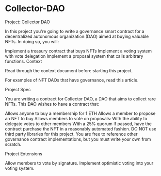 # Collector-DAO
Project: Collector DAO

In this project you're going to write a governance smart contract for a decentralized autonomous organization (DAO) aimed at buying valuable NFTs. In doing so, you will:

Implement a treasury contract that buys NFTs
Implement a voting system with vote delegation
Implement a proposal system that calls arbitrary functions.
Context

Read through the context document before starting this project.

For examples of NFT DAOs that have governance, read this article.

Project Spec

You are writing a contract for Collector DAO, a DAO that aims to collect rare NFTs. This DAO wishes to have a contract that:

Allows anyone to buy a membership for 1 ETH
Allows a member to propose an NFT to buy
Allows members to vote on proposals:
With the ability to delegate votes to other members
With a 25% quorum
If passed, have the contract purchase the NFT in a reasonably automated fashion.
DO NOT use third party libraries for this project. You are free to reference other governance contract implementations, but you must write your own from scratch.

Project Extensions

Allow members to vote by signature.
Implement optimistic voting into your voting system.